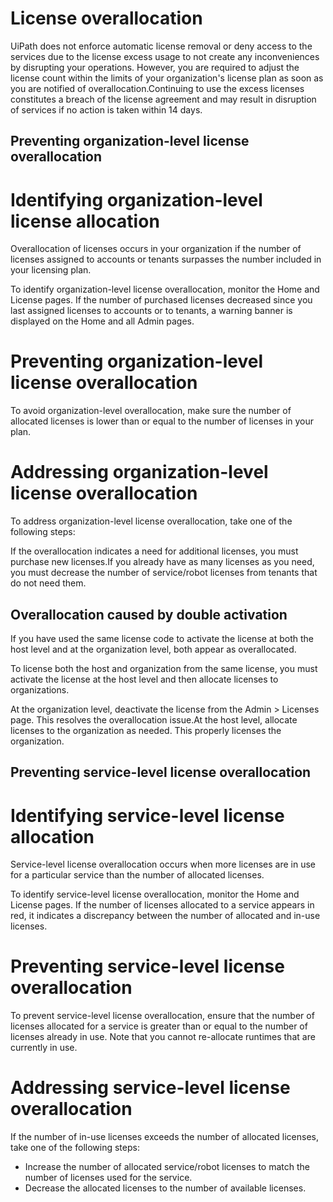 ﻿# License overallocation

UiPath does not enforce automatic license removal or deny access to the services due to the license excess usage to not create any inconveniences by disrupting your operations. However, you are required to adjust the license count within the limits of your organization's license plan as soon as you are notified of overallocation.Continuing to use the excess licenses constitutes a breach of the license agreement and may result in disruption of services if no action is taken within 14 days.

## Preventing organization-level license overallocation

# Identifying organization-level license allocation

Overallocation of licenses occurs in your organization if the number of licenses assigned to accounts or tenants surpasses the number included in your licensing plan.

To identify organization-level license overallocation, monitor the Home and License pages. If the number of purchased licenses decreased since you last assigned licenses to accounts or to tenants, a warning banner is displayed on the Home and all Admin pages.

# Preventing organization-level license overallocation

To avoid organization-level overallocation, make sure the number of allocated licenses is lower than or equal to the number of licenses in your plan.

# Addressing organization-level license overallocation

To address organization-level license overallocation, take one of the following steps:

If the overallocation indicates a need for additional licenses, you must purchase new licenses.If you already have as many licenses as you need, you must decrease the number of service/robot licenses from tenants that do not need them.


## Overallocation caused by double activation

If you have used the same license code to activate the license at both the host level and at the organization level, both appear as overallocated.

To license both the host and organization from the same license, you must activate the license at the host level and then allocate licenses to organizations.

At the organization level, deactivate the license from the Admin > Licenses page. This resolves the overallocation issue.At the host level, allocate licenses to the organization as needed. This properly licenses the organization.


## Preventing service-level license overallocation

# Identifying service-level license allocation

Service-level license overallocation occurs when more licenses are in use for a particular service than the number of allocated licenses.

To identify service-level license overallocation, monitor the Home and License pages. If the number of licenses allocated to a service appears in red, it indicates a discrepancy between the number of allocated and in-use licenses.

# Preventing service-level license overallocation

To prevent service-level license overallocation, ensure that the number of licenses allocated for a service is greater than or equal to the number of licenses already in use. Note that you cannot re-allocate runtimes that are currently in use.

# Addressing service-level license overallocation

If the number of in-use licenses exceeds the number of allocated licenses, take one of the following steps:

* Increase the number of allocated service/robot licenses to match the number of licenses used for the service.
* Decrease the allocated licenses to the number of available licenses.

